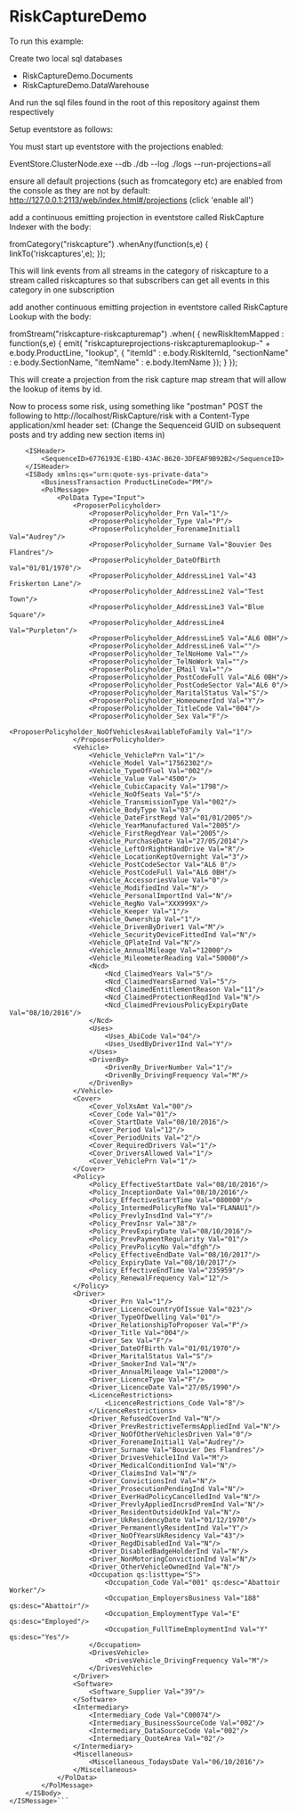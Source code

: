 # RiskCaptureDemo

To run this example:

Create two local sql databases
- RiskCaptureDemo.Documents
- RiskCaptureDemo.DataWarehouse

And run the sql files found in the root of this repository against them respectively

Setup eventstore as follows:

You must start up eventstore with the projections enabled:

EventStore.ClusterNode.exe --db ./db --log ./logs --run-projections=all

ensure all default projections (such as fromcategory etc) are enabled from the console as they are not by default:
http://127.0.0.1:2113/web/index.html#/projections (click 'enable all')

add a continuous emitting projection in eventstore called RiskCapture Indexer with the body:

fromCategory("riskcapture")
  .whenAny(function(s,e) {
    linkTo('riskcaptures',e);
  });
  
This will link events from all streams in the category of riskcapture to a stream called riskcaptures so that subscribers can get all events in this category in one subscription

add another continuous emitting projection in eventstore called RiskCapture Lookup with the body:

fromStream("riskcapture-riskcapturemap")
.when( 
{ 
    newRiskItemMapped : function(s,e) 
    {
        emit(
            "riskcaptureprojections-riskcapturemaplookup-" + e.body.ProductLine, 
            "lookup", 
            {
                "itemId" : e.body.RiskItemId,
                "sectionName" : e.body.SectionName,
                "itemName" : e.body.ItemName
            });
    }
});

This will create a projection from the risk capture map stream that will allow the lookup of items by id.

Now to process some risk, using something like "postman" POST the following to http://localhost/RiskCapture/risk with a Content-Type application/xml header set:
(Change the Sequenceid GUID on subsequent posts and try adding new section items in)

```<ISMessage Direction="Request" Version="2.0" Function="PutTransRequest">
	<ISHeader>
		<SequenceID>6776193E-E1BD-43AC-B620-3DFEAF9B92B2</SequenceID>
	</ISHeader>
	<ISBody xmlns:qs="urn:quote-sys-private-data">
		<BusinessTransaction ProductLineCode="PM"/>
		<PolMessage>
			<PolData Type="Input">
				<ProposerPolicyholder>
					<ProposerPolicyholder_Prn Val="1"/>
					<ProposerPolicyholder_Type Val="P"/>
					<ProposerPolicyholder_ForenameInitial1 Val="Audrey"/>
					<ProposerPolicyholder_Surname Val="Bouvier Des Flandres"/>
					<ProposerPolicyholder_DateOfBirth Val="01/01/1970"/>
					<ProposerPolicyholder_AddressLine1 Val="43 Friskerton Lane"/>
					<ProposerPolicyholder_AddressLine2 Val="Test Town"/>
					<ProposerPolicyholder_AddressLine3 Val="Blue Square"/>
					<ProposerPolicyholder_AddressLine4 Val="Purpleton"/>
					<ProposerPolicyholder_AddressLine5 Val="AL6 0BH"/>
					<ProposerPolicyholder_AddressLine6 Val=""/>
					<ProposerPolicyholder_TelNoHome Val=""/>
					<ProposerPolicyholder_TelNoWork Val=""/>
					<ProposerPolicyholder_EMail Val=""/>
					<ProposerPolicyholder_PostCodeFull Val="AL6 0BH"/>
					<ProposerPolicyholder_PostCodeSector Val="AL6 0"/>
					<ProposerPolicyholder_MaritalStatus Val="S"/>
					<ProposerPolicyholder_HomeownerInd Val="Y"/>
					<ProposerPolicyholder_TitleCode Val="004"/>
					<ProposerPolicyholder_Sex Val="F"/>
					<ProposerPolicyholder_NoOfVehiclesAvailableToFamily Val="1"/>
				</ProposerPolicyholder>
				<Vehicle>
					<Vehicle_VehiclePrn Val="1"/>
					<Vehicle_Model Val="17562302"/>
					<Vehicle_TypeOfFuel Val="002"/>
					<Vehicle_Value Val="4500"/>
					<Vehicle_CubicCapacity Val="1798"/>
					<Vehicle_NoOfSeats Val="5"/>
					<Vehicle_TransmissionType Val="002"/>
					<Vehicle_BodyType Val="03"/>
					<Vehicle_DateFirstRegd Val="01/01/2005"/>
					<Vehicle_YearManufactured Val="2005"/>
					<Vehicle_FirstRegdYear Val="2005"/>
					<Vehicle_PurchaseDate Val="27/05/2014"/>
					<Vehicle_LeftOrRightHandDrive Val="R"/>
					<Vehicle_LocationKeptOvernight Val="3"/>
					<Vehicle_PostCodeSector Val="AL6 0"/>
					<Vehicle_PostCodeFull Val="AL6 0BH"/>
					<Vehicle_AccessoriesValue Val="0"/>
					<Vehicle_ModifiedInd Val="N"/>
					<Vehicle_PersonalImportInd Val="N"/>
					<Vehicle_RegNo Val="XXX999X"/>
					<Vehicle_Keeper Val="1"/>
					<Vehicle_Ownership Val="1"/>
					<Vehicle_DrivenByDriver1 Val="M"/>
					<Vehicle_SecurityDeviceFittedInd Val="N"/>
					<Vehicle_QPlateInd Val="N"/>
					<Vehicle_AnnualMileage Val="12000"/>
					<Vehicle_MileometerReading Val="50000"/>
					<Ncd>
						<Ncd_ClaimedYears Val="5"/>
						<Ncd_ClaimedYearsEarned Val="5"/>
						<Ncd_ClaimedEntitlementReason Val="11"/>
						<Ncd_ClaimedProtectionReqdInd Val="N"/>
						<Ncd_ClaimedPreviousPolicyExpiryDate Val="08/10/2016"/>
					</Ncd>
					<Uses>
						<Uses_AbiCode Val="04"/>
						<Uses_UsedByDriver1Ind Val="Y"/>
					</Uses>
					<DrivenBy>
						<DrivenBy_DriverNumber Val="1"/>
						<DrivenBy_DrivingFrequency Val="M"/>
					</DrivenBy>
				</Vehicle>
				<Cover>
					<Cover_VolXsAmt Val="00"/>
					<Cover_Code Val="01"/>
					<Cover_StartDate Val="08/10/2016"/>
					<Cover_Period Val="12"/>
					<Cover_PeriodUnits Val="2"/>
					<Cover_RequiredDrivers Val="1"/>
					<Cover_DriversAllowed Val="1"/>
					<Cover_VehiclePrn Val="1"/>
				</Cover>
				<Policy>
					<Policy_EffectiveStartDate Val="08/10/2016"/>
					<Policy_InceptionDate Val="08/10/2016"/>
					<Policy_EffectiveStartTime Val="080000"/>
					<Policy_IntermedPolicyRefNo Val="FLANAU1"/>
					<Policy_PrevlyInsdInd Val="Y"/>
					<Policy_PrevInsr Val="38"/>
					<Policy_PrevExpiryDate Val="08/10/2016"/>
					<Policy_PrevPaymentRegularity Val="01"/>
					<Policy_PrevPolicyNo Val="dfgh"/>
					<Policy_EffectiveEndDate Val="08/10/2017"/>
					<Policy_ExpiryDate Val="08/10/2017"/>
					<Policy_EffectiveEndTime Val="235959"/>
					<Policy_RenewalFrequency Val="12"/>
				</Policy>
				<Driver>
					<Driver_Prn Val="1"/>
					<Driver_LicenceCountryOfIssue Val="023"/>
					<Driver_TypeOfDwelling Val="01"/>
					<Driver_RelationshipToProposer Val="P"/>
					<Driver_Title Val="004"/>
					<Driver_Sex Val="F"/>
					<Driver_DateOfBirth Val="01/01/1970"/>
					<Driver_MaritalStatus Val="S"/>
					<Driver_SmokerInd Val="N"/>
					<Driver_AnnualMileage Val="12000"/>
					<Driver_LicenceType Val="F"/>
					<Driver_LicenceDate Val="27/05/1990"/>
					<LicenceRestrictions>
						<LicenceRestrictions_Code Val="8"/>
					</LicenceRestrictions>
					<Driver_RefusedCoverInd Val="N"/>
					<Driver_PrevRestrictiveTermsAppliedInd Val="N"/>
					<Driver_NoOfOtherVehiclesDriven Val="0"/>
					<Driver_ForenameInitial1 Val="Audrey"/>
					<Driver_Surname Val="Bouvier Des Flandres"/>
					<Driver_DrivesVehicle1Ind Val="M"/>
					<Driver_MedicalConditionInd Val="N"/>
					<Driver_ClaimsInd Val="N"/>
					<Driver_ConvictionsInd Val="N"/>
					<Driver_ProsecutionPendingInd Val="N"/>
					<Driver_EverHadPolicyCancelledInd Val="N"/>
					<Driver_PrevlyAppliedIncrsdPremInd Val="N"/>
					<Driver_ResidentOutsideUkInd Val="N"/>
					<Driver_UkResidencyDate Val="01/12/1970"/>
					<Driver_PermanentlyResidentInd Val="Y"/>
					<Driver_NoOfYearsUkResidency Val="43"/>
					<Driver_RegdDisabledInd Val="N"/>
					<Driver_DisabledBadgeHolderInd Val="N"/>
					<Driver_NonMotoringConvictionInd Val="N"/>
					<Driver_OtherVehicleOwnedInd Val="N"/>
					<Occupation qs:listtype="S">
						<Occupation_Code Val="001" qs:desc="Abattoir Worker"/>
						<Occupation_EmployersBusiness Val="188" qs:desc="Abattoir"/>
						<Occupation_EmploymentType Val="E" qs:desc="Employed"/>
						<Occupation_FullTimeEmploymentInd Val="Y" qs:desc="Yes"/>
					</Occupation>
					<DrivesVehicle>
						<DrivesVehicle_DrivingFrequency Val="M"/>
					</DrivesVehicle>
				</Driver>
				<Software>
					<Software_Supplier Val="39"/>
				</Software>
				<Intermediary>
					<Intermediary_Code Val="C00074"/>
					<Intermediary_BusinessSourceCode Val="002"/>
					<Intermediary_DataSourceCode Val="002"/>
					<Intermediary_QuoteArea Val="02"/>
				</Intermediary>
				<Miscellaneous>
					<Miscellaneous_TodaysDate Val="06/10/2016"/>
				</Miscellaneous>
			</PolData>
		</PolMessage>
	</ISBody>
</ISMessage>```



